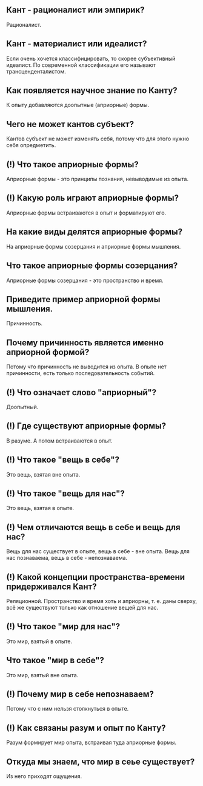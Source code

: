 ## Кант - рационалист или эмпирик?
Рационалист.

## Кант - материалист или идеалист?
Если очень хочется классифицировать, то скорее субъективный идеалист.
По современной классификации его называют трансценденталистом.

## Как появляется научное знание по Канту?
К опыту добавляются доопытные (априорные) формы.

## Чего не может кантов субъект?
Кантов субъект не может изменять себя, потому что для этого нужно себя опредметить.

## (!) Что такое априорные формы?
Априорные формы - это принципы познания, невыводимые из опыта.

## (!) Какую роль играют априорные формы?
Априорные формы встраиваются в опыт и форматируют его.

## На какие виды делятся априорные формы?
На априорные формы созерцания и априорные формы мышления.

## Что такое априорные формы созерцания?
Априорные формы созерцания - это пространство и время.

## Приведите пример априорной формы мышления.
Причинность.

## Почему причинность является именно априорной формой?
Потому что причинность не выводится из опыта.
В опыте нет причинности, есть только последовательность событий.

## (!) Что означает слово "априорный"?
Доопытный.

## (!) Где существуют априорные формы?
В разуме.
А потом встраиваются в опыт.

## (!) Что такое "вещь в себе"?
Это вещь, взятая вне опыта.

## (!) Что такое "вещь для нас"?
Это вещь, взятая в опыте.

## (!) Чем отличаются вещь в себе и вещь для нас?
Вещь для нас существует в опыте, вещь в себе - вне опыта.
Вещь для нас познаваема, вещь в себе - непознаваема.

## (!) Какой концепции пространства-времени придерживался Кант?
Реляционной.
Пространство и время хоть и априорны, т. е. даны сверху, всё же существуют только как отношение вещей для нас.

## (!) Что такое "мир для нас"?
Это мир, взятый в опыте.

## Что такое "мир в себе"?
Это мир, взятый вне опыта.

## (!) Почему мир в себе непознаваем?
Потому что с ним нельзя столкнуться в опыте.

## (!) Как связаны разум и опыт по Канту?
Разум формирует мир опыта, встраивая туда априорные формы.

## Откуда мы знаем, что мир в сеье существует?
Из него приходят ощущения.
